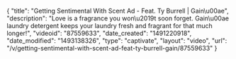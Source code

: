 {
    "title": "Getting Sentimental With Scent Ad - Feat. Ty Burrell | Gain\u00ae",
    "description": "Love is a fragrance you won\u2019t soon forget. Gain\u00ae laundry detergent keeps your laundry fresh and fragrant for that much longer!",
    "videoid": "87559633",
    "date_created": "1491220918",
    "date_modified": "1493138326",
    "type": "captivate",
    "layout": "video",
    "url": "\/v\/getting-sentimental-with-scent-ad-feat-ty-burrell-gain\/87559633"
}